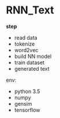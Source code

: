 # RNN_Text

**step**

* read data
* tokenize
* word2vec
* build NN model
* train dataset
* generated text

env:
* python 3.5
* numpy
* gensim
* tensorflow
